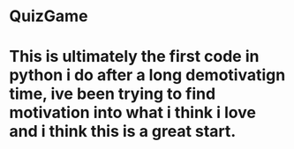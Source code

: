# QuizGame

# This is ultimately the first code in python i do after a long demotivatign time, ive been trying to find motivation into what i think i love and i think this is a great start.

